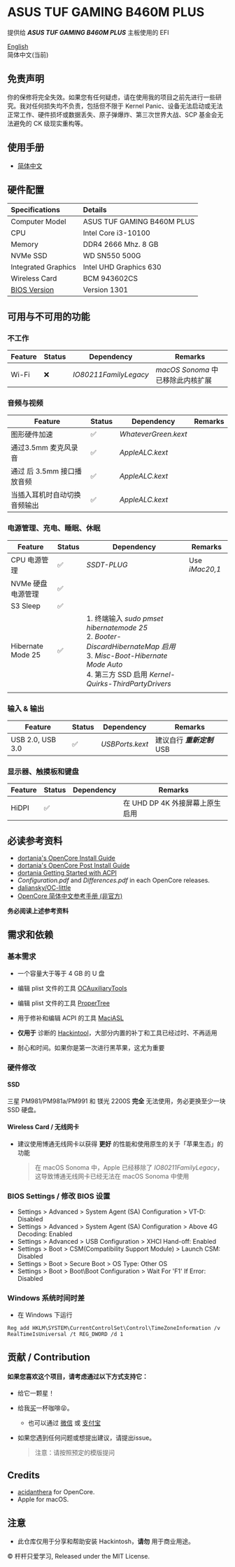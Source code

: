 ASUS TUF GAMING B460M PLUS
========
提供给 ***ASUS TUF GAMING B460M PLUS*** 主板使用的 EFI

[English](https://github.com/Fu-Yuxuan-hub/ASUS-TUF-GAMING-B460M-PLUS-HACKINTOSH/blob/main/README.md)<br>
简体中文(当前)


## 免责声明

你的保修将完全失效。如果您有任何疑虑，请在使用我的项目之前先进行一些研究。我对任何损失均不负责，包括但不限于 Kernel Panic、设备无法启动或无法正常工作、硬件损坏或数据丢失、原子弹爆炸、第三次世界大战、SCP 基金会无法避免的 CK 级现实重构等。


## 使用手册 

- [简体中文](https://dlsvr04.asus.com.cn/pub/ASUS/mb/LGA1200/TUF_GAMING_B460M-PLUS/C17227_TUF_GAMING_B460M-PLUS_UM_V3_WEB.pdf)


##  硬件配置

| Specifications | Details |
|:---|:---|
| Computer Model | ASUS TUF GAMING B460M PLUS |
| CPU | Intel Core i3-10100 |
| Memory | DDR4 2666 Mhz. 8 GB |
| NVMe SSD | WD SN550 500G |
| Integrated Graphics | Intel UHD Graphics 630 |
| Wireless Card | BCM 943602CS |
| [BIOS Version](https://www.asus.com.cn/motherboards-components/motherboards/tuf-gaming/tuf-gaming-b460m-plus/helpdesk_bios/?model2Name=TUF-GAMING-B460M-PLUS) | Version 1301 |

##  可用与不可用的功能

###  不工作

| Feature | Status | Dependency | Remarks |
| --- | --- | --- | --- |
| Wi-Fi | ❌ | *IO80211FamilyLegacy* | *macOS Sonoma* 中已移除此内核扩展 |


### 音频与视频

| Feature | Status | Dependency | Remarks |
| --- | --- | --- | --- |
| 图形硬件加速 | ✅ | *WhateverGreen.kext* | |
| 通过3.5mm 麦克风录音 | ✅ | *AppleALC.kext* | |
| 通过 后 3.5mm 接口播放音频 | ✅ | *AppleALC.kext* | |
| 当插入耳机时自动切换音频输出 | ✅ | *AppleALC.kext* | |


### 电源管理、充电、睡眠、休眠

| Feature | Status | Dependency | Remarks |
| --- | --- | --- | --- |
| CPU 电源管理 | ✅ | *SSDT-PLUG* | Use *iMac20,1* |
| NVMe 硬盘电源管理 | ✅ | | |
| S3 Sleep | ✅ | 
| Hibernate Mode 25 | ✅ | 1. 终端输入 *sudo pmset hibernatemode 25*<br>2. *Booter-DiscardHibernateMap* *启用*<br>3. *Misc-Boot-Hibernate Mode* *Auto*<br>4. 第三方 SSD 启用 *Kernel-Quirks-ThirdPartyDrivers*
 | |

### 输入 & 输出

| Feature | Status | Dependency | Remarks |
| --- | --- | --- | --- |
| USB 2.0, USB 3.0 | ✅ | *USBPorts.kext* | 建议自行 ***重新定制*** USB |


### 显示器、触摸板和键盘

| Feature | Status | Dependency | Remarks |
| --- | --- | --- | --- |
| HiDPI | ✅ | | 在 UHD DP 4K 外接屏幕上原生启用 |


## 必读参考资料

- [dortania's OpenCore Install Guide](https://dortania.github.io/OpenCore-Install-Guide/)
- [dortania's OpenCore Post Install Guide](https://dortania.github.io/OpenCore-Post-Install/)
- [dortania Getting Started with ACPI](https://dortania.github.io/OpenCore-Post-Install/)
- *Configuration.pdf* and *Differences.pdf* in each OpenCore releases.
- [daliansky/OC-little](https://github.com/daliansky/OC-little)
- [OpenCore 简体中文参考手册 (非官方)](https://oc.skk.moe)

**务必阅读上述参考资料**

## 需求和依赖

### 基本需求

- 一个容量大于等于 4 GB 的 U 盘

- 编辑 plist 文件的工具 [OCAuxiliaryTools](https://github.com/ic005k/OCAuxiliaryTools)

- 编辑 plist 文件的工具 [ProperTree](https://github.com/corpnewt/ProperTree)

- 用于修补和编辑 ACPI 的工具 [MaciASL](https://github.com/acidanthera/MaciASL)

- **仅用于** 诊断的 [Hackintool](https://github.com/headkaze/Hackintool)，大部分内置的补丁和工具已经过时、不再适用

- 耐心和时间。如果你是第一次进行黑苹果，这尤为重要

### 硬件修改

#### SSD

三星 PM981/PM981a/PM991 和 镁光 2200S **完全** 无法使用，务必更换至少一块 SSD 硬盘。

#### Wireless Card / 无线网卡

- 建议使用博通无线网卡以获得 **更好** 的性能和使用原生的关于「苹果生态」的功能
  >在 macOS Sonoma 中，Apple 已经移除了 *IO80211FamilyLegacy*，这导致博通无线网卡已经无法在 macOS Sonoma 中使用


### BIOS Settings / 修改 BIOS 设置

- Settings > Advanced > System Agent (SA) Configuration > VT-D: Disabled
- Settings > Advanced > System Agent (SA) Configuration > Above 4G Decoding: Enabled
- Settings > Advanced > USB Configuration > XHCI Hand-off: Enabled
- Settings > Boot > CSM(Compatibility Support Module) > Launch CSM: Disabled
- Settings > Boot > Secure Boot > OS Type: Other OS
- Settings > Boot > Boot\Boot Configuration > Wait For 'F1' If Error: Disabled


### Windows 系统时间时差
* 在 Windows 下运行
```
Reg add HKLM\SYSTEM\CurrentControlSet\Control\TimeZoneInformation /v RealTimeIsUniversal /t REG_DWORD /d 1
```

## 贡献 / Contribution

#### 如果您喜欢这个项目，请考虑通过以下方式支持它：

* 给它一颗星！

* 给我[买](https://ko-fi.com/fuyuxuan)一杯咖啡😝。
  * 也可以通过 [微信](https://github.com/Fu-Yuxuan-hub/Generic-EFI-for-H610-B660-Z690-B760-Z790/blob/main/Donation/WeChat.JPG) 或 [支付宝](https://github.com/Fu-Yuxuan-hub/Generic-EFI-for-H610-B660-Z690-B760-Z790/blob/main/Donation/Alipay.JPG)

* 如果您遇到任何问题或想提出建议，请提出issue。
  > 注意：请按照预定的模版提问

## Credits

* [acidanthera](https://github.com/acidanthera) for OpenCore.
* Apple for macOS.

## 注意

* 此仓库仅用于分享和帮助安装 Hackintosh，**请勿** 用于商业用途。

© 杆杆只爱学习, Released under the MIT License.